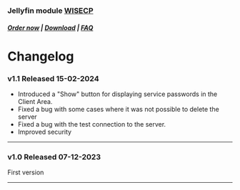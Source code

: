 ### Jellyfin module **[WISECP](https://puqcloud.com/link.php?id=78)** 

##### [Order now](https://puqcloud.com/index.php?rp=/store/wisecp-module-jellyfin) | [Download](https://download.puqcloud.com/WISECP/Product/PUQ_WISECP-Jellyfin/) | [FAQ](https://faq.puqcloud.com/)

# Changelog

### v1.1 Released 15-02-2024

- Introduced a "Show" button for displaying service passwords in the Client Area.
- Fixed a bug with some cases where it was not possible to delete the server
- Fixed a bug with the test connection to the server.
- Improved security

- - - - - 

### v1.0 Released 07-12-2023

First version

- - - - - 
 
